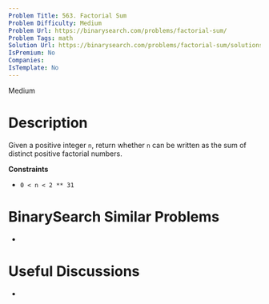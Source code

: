 ```yaml
---
Problem Title: 563. Factorial Sum
Problem Difficulty: Medium
Problem Url: https://binarysearch.com/problems/factorial-sum/
Problem Tags: math
Solution Url: https://binarysearch.com/problems/factorial-sum/solutions/
IsPremium: No
Companies: 
IsTemplate: No
---
```


<span style="color: ;">Medium</span>

# Description

Given a positive integer `n`, return whether `n` can be written as the sum of distinct positive factorial numbers.

**Constraints**
- `0 < n < 2 ** 31`

# BinarySearch Similar Problems

- []()

# Useful Discussions

- []()
